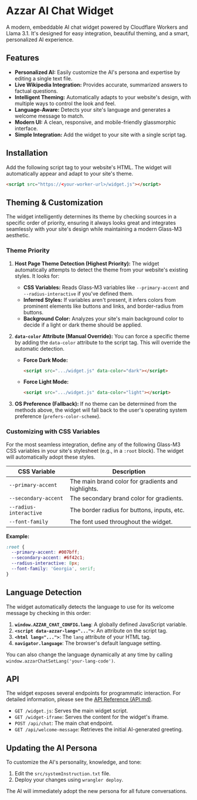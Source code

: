 # Azzar AI Chat Widget

A modern, embeddable AI chat widget powered by Cloudflare Workers and Llama 3.1. It's designed for easy integration, beautiful theming, and a smart, personalized AI experience.

## Features

- **Personalized AI:** Easily customize the AI's persona and expertise by editing a single text file.
- **Live Wikipedia Integration:** Provides accurate, summarized answers to factual questions.
- **Intelligent Theming:** Automatically adapts to your website's design, with multiple ways to control the look and feel.
- **Language-Aware:** Detects your site's language and generates a welcome message to match.
- **Modern UI:** A clean, responsive, and mobile-friendly glassmorphic interface.
- **Simple Integration:** Add the widget to your site with a single script tag.

## Installation

Add the following script tag to your website's HTML. The widget will automatically appear and adapt to your site's theme.

```html
<script src="https://<your-worker-url>/widget.js"></script>
```

## Theming & Customization

The widget intelligently determines its theme by checking sources in a specific order of priority, ensuring it always looks great and integrates seamlessly with your site's design while maintaining a modern Glass-M3 aesthetic.

### Theme Priority

1.  **Host Page Theme Detection (Highest Priority):**
    The widget automatically attempts to detect the theme from your website's existing styles. It looks for:
    -   **CSS Variables:** Reads Glass-M3 variables like `--primary-accent` and `--radius-interactive` if you've defined them.
    -   **Inferred Styles:** If variables aren't present, it infers colors from prominent elements like buttons and links, and border-radius from buttons.
    -   **Background Color:** Analyzes your site's main background color to decide if a light or dark theme should be applied.

2.  **`data-color` Attribute (Manual Override):**
    You can force a specific theme by adding the `data-color` attribute to the script tag. This will override the automatic detection.
    -   **Force Dark Mode:**
        ```html
        <script src=".../widget.js" data-color="dark"></script>
        ```
    -   **Force Light Mode:**
        ```html
        <script src=".../widget.js" data-color="light"></script>
        ```

3.  **OS Preference (Fallback):**
    If no theme can be determined from the methods above, the widget will fall back to the user's operating system preference (`prefers-color-scheme`).

### Customizing with CSS Variables

For the most seamless integration, define any of the following Glass-M3 CSS variables in your site's stylesheet (e.g., in a `:root` block). The widget will automatically adopt these styles.

| CSS Variable         | Description                                     |
| -------------------- | ----------------------------------------------- |
| `--primary-accent`   | The main brand color for gradients and highlights. |
| `--secondary-accent` | The secondary brand color for gradients.        |
| `--radius-interactive` | The border radius for buttons, inputs, etc.   |
| `--font-family`      | The font used throughout the widget.            |

**Example:**
```css
:root {
  --primary-accent: #007bff;
  --secondary-accent: #6f42c1;
  --radius-interactive: 8px;
  --font-family: 'Georgia', serif;
}
```

## Language Detection

The widget automatically detects the language to use for its welcome message by checking in this order:

1.  **`window.AZZAR_CHAT_CONFIG.lang`**: A globally defined JavaScript variable.
2.  **`<script data-azzar-lang="...">`**: An attribute on the script tag.
3.  **`<html lang="...">`**: The `lang` attribute of your HTML tag.
4.  **`navigator.language`**: The browser's default language setting.

You can also change the language dynamically at any time by calling `window.azzarChatSetLang('your-lang-code')`.

## API

The widget exposes several endpoints for programmatic interaction. For detailed information, please see the [API Reference (API.md)](./API.md).

-   `GET /widget.js`: Serves the main widget script.
-   `GET /widget-iframe`: Serves the content for the widget's iframe.
-   `POST /api/chat`: The main chat endpoint.
-   `GET /api/welcome-message`: Retrieves the initial AI-generated greeting.

## Updating the AI Persona

To customize the AI's personality, knowledge, and tone:

1.  Edit the `src/systemInstruction.txt` file.
2.  Deploy your changes using `wrangler deploy`.

The AI will immediately adopt the new persona for all future conversations. 